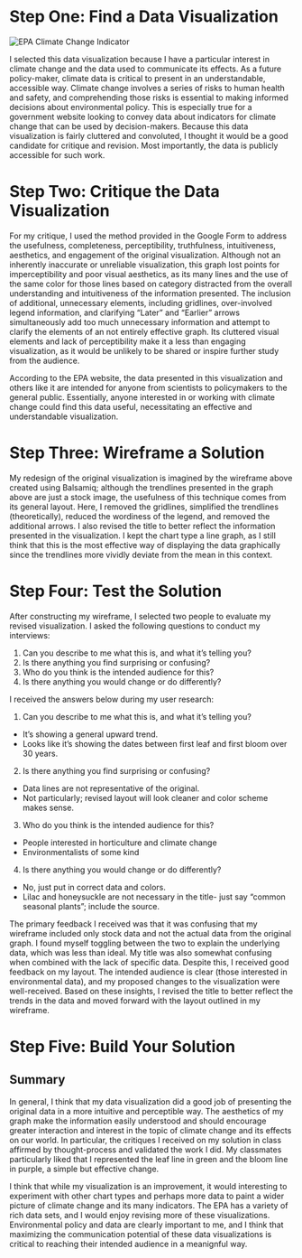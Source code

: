 # Step One: Find a Data Visualization
![EPA Climate Change Indicator](https://www.epa.gov/sites/default/files/2021-03/leaf-bloom-dates_download1_2021.png)

I selected this data visualization because I have a particular interest in climate change and the data used to communicate its effects. As a future policy-maker, climate data is critical to present in an understandable, accessible way. Climate change involves a series of risks to human health and safety, and comprehending those risks is essential to making informed decisions about environmental policy. This is especially true for a government website looking to convey data about indicators for climate change that can be used by decision-makers. Because this data visualization is fairly cluttered and convoluted, I thought it would be a good candidate for critique and revision. Most importantly, the data is publicly accessible for such work.

# Step Two: Critique the Data Visualization
For my critique, I used the method provided in the Google Form to address the usefulness, completeness, perceptibility, truthfulness, intuitiveness, aesthetics, and engagement of the original visualization. Although not an inherently inaccurate or unreliable visualization, this graph lost points for imperceptibility and poor visual aesthetics, as its many lines and the use of the same color for those lines based on category distracted from the overall understanding and intuitiveness of the information presented. The inclusion of additional, unnecessary elements, including gridlines, over-involved legend information, and clarifying “Later” and “Earlier” arrows simultaneously add too much unnecessary information and attempt to clarify the elements of an not entirely effective graph. Its cluttered visual elements and lack of perceptibility make it a less than engaging visualization, as it would be unlikely to be shared or inspire further study from the audience. 

According to the EPA website, the data presented in this visualization and others like it are intended for anyone from scientists to policymakers to the general public. Essentially, anyone interested in or working with climate change could find this data useful, necessitating an effective and understandable visualization. 

# Step Three: Wireframe a Solution

My redesign of the original visualization is imagined by the wireframe above created using Balsamiq; although the trendlines presented in the graph above are just a stock image, the usefulness of this technique comes from its general layout. Here, I removed the gridlines, simplified the trendlines (theoretically), reduced the wordiness of the legend, and removed the additional arrows. I also revised the title to better reflect the information presented in the visualization. I kept the chart type a line graph, as I still think that this is the most effective way of displaying the data graphically since the trendlines more vividly deviate from the mean in this context.

# Step Four: Test the Solution
After constructing my wireframe, I selected two people to evaluate my revised visualization. I asked the following questions to conduct my interviews:
1. Can you describe to me what this is, and what it’s telling you?
2. Is there anything you find surprising or confusing?
3. Who do you think is the intended audience for this?
4. Is there anything you would change or do differently?

I received the answers below during my user research:
1. Can you describe to me what this is, and what it’s telling you?
* It’s showing a general upward trend.
* Looks like it’s showing the dates between first leaf and first bloom over 30 years.
2. Is there anything you find surprising or confusing?
* Data lines are not representative of the original.
* Not particularly; revised layout will look cleaner and color scheme makes sense.
3. Who do you think is the intended audience for this?
* People interested in horticulture and climate change
* Environmentalists of some kind
4. Is there anything you would change or do differently?
* No, just put in correct data and colors.
* Lilac and honeysuckle are not necessary in the title- just say “common seasonal plants”; include the source.

The primary feedback I received was that it was confusing that my wireframe included only stock data and not the actual data from the original graph. I found myself toggling between the two to explain the underlying data, which was less than ideal. My title was also somewhat confusing when combined with the lack of specific data. Despite this, I received good feedback on my layout. The intended audience is clear (those interested in environmental data), and my proposed changes to the visualization were well-received. Based on these insights, I revised the title to better reflect the trends in the data and moved forward with the layout outlined in my wireframe.

# Step Five: Build Your Solution
<div class="flourish-embed flourish-chart" data-src="visualisation/7768957"><script src="https://public.flourish.studio/resources/embed.js"></script></div>

## Summary
In general, I think that my data visualization did a good job of presenting the original data in a more intuitive and perceptible way. The aesthetics of my graph make the information easily understood and should encourage greater interaction and interest in the topic of climate change and its effects on our world. In particular, the critiques I received on my solution in class affirmed by thought-process and validated the work I did. My classmates particularly liked that I represented the leaf line in green and the bloom line in purple, a simple but effective change. 

I think that while my visualization is an improvement, it would interesting to experiment with other chart types and perhaps more data to paint a wider picture of climate change and its many indicators. The EPA has a variety of rich data sets, and I would enjoy revising more of these visualizations. Environmental policy and data are clearly important to me, and I think that maximizing the communication potential of these data visualizations is critical to reaching their intended audience in a meanignful way.

